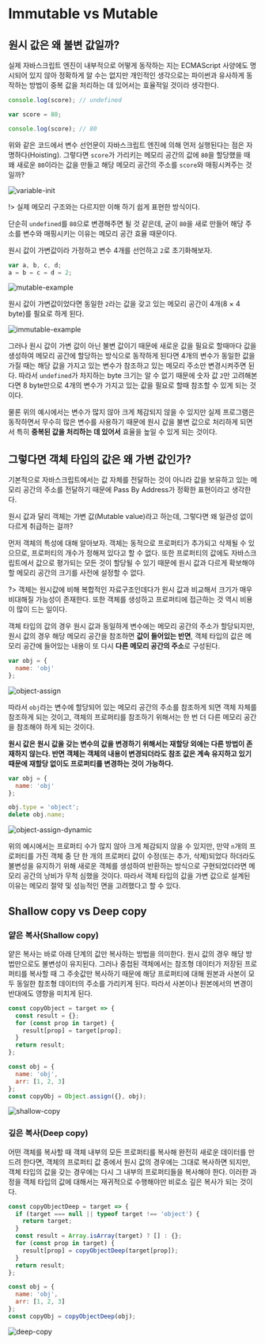 # Immutable vs Mutable

## 원시 값은 왜 불변 값일까?

실제 자바스크립트 엔진이 내부적으로 어떻게 동작하는 지는 ECMAScript 사양에도 명시되어 있지 않아 정확하게 알 수는 없지만 개인적인 생각으로는 파이썬과 유사하게 동작하는 방법이 중복 값을 처리하는 데 있어서는 효율적일 것이라 생각한다.

```javascript
console.log(score); // undefined

var score = 80;

console.log(score); // 80
```

위와 같은 코드에서 변수 선언문이 자바스크립트 엔진에 의해 먼저 실행된다는 점은 자명하다(Hoisting). 그렇다면 `score`가 가리키는 메모리 공간의 값에 `80`을 할당했을 때 왜 새로운 `80`이라는 값을 만들고 해당 메모리 공간의 주소를 `score`와 매핑시켜주는 것일까?

![variable-init](variable-init.png)

!> 실제 메모리 구조와는 다르지만 이해 하기 쉽게 표현한 방식이다.

단순히 `undefined`를 `80`으로 변경해주면 될 것 같은데, 굳이 `80`을 새로 만들어 해당 주소를 변수와 매핑시키는 이유는 메모리 공간 효율 때문이다.

원시 값이 가변값이라 가정하고 변수 4개를 선언하고 `2`로 초기화해보자.

```javascript
var a, b, c, d;
a = b = c = d = 2;
```

![mutable-example](mutable-example.png)

원시 값이 가변값이었다면 동일한 `2`라는 값을 갖고 있는 메모리 공간이 4개(8 × 4 byte)를 필요로 하게 된다.

![immutable-example](immutable-example.png)

그러나 원시 값이 가변 값이 아닌 불변 값이기 때문에 새로운 값을 필요로 할때마다 값을 생성하여 메모리 공간에 할당하는 방식으로 동작하게 된다면 4개의 변수가 동일한 값을 가질 때는 해당 값을 가지고 있는 변수가 참조하고 있는 메모리 주소만 변경시켜주면 된다. 따라서 `undefined`가 차지하는 byte 크기는 알 수 없기 때문에 숫자 값 `2`만 고려해본다면 8 byte만으로 4개의 변수가 가지고 있는 값을 필요로 할때 참조할 수 있게 되는 것이다.

물론 위의 예시에서는 변수가 많지 않아 크게 체감되지 않을 수 있지만 실제 프로그램은 동작하면서 무수히 많은 변수를 사용하기 때문에 원시 값을 불변 값으로 처리하게 되면서 특히 **중복된 값을 처리하는 데 있어서** 효율을 높일 수 있게 되는 것이다.

## 그렇다면 객체 타입의 값은 왜 가변 값인가?

기본적으로 자바스크립트에서는 값 자체를 전달하는 것이 아니라 값을 보유하고 있는 메모리 공간의 주소를 전달하기 때문에 Pass By Address가 정확한 표현이라고 생각한다.

원시 값과 달리 객체는 가변 값(Mutable value)라고 하는데, 그렇다면 왜 일관성 없이 다르게 취급하는 걸까?

먼저 객체의 특성에 대해 알아보자. 객체는 동적으로 프로퍼티가 추가되고 삭제될 수 있으므로, 프로퍼티의 개수가 정해져 있다고 할 수 없다. 또한 프로퍼티의 값에도 자바스크립트에서 값으로 평가되는 모든 것이 할당될 수 있기 때문에 원시 값과 다르게 확보해야 할 메모리 공간의 크기를 사전에 설정할 수 없다.

?> 객체는 원시값에 비해 복합적인 자료구조인데다가 원시 값과 비교해서 크기가 매우 비대해질 가능성이 존재한다. 또한 객체를 생성하고 프로퍼티에 접근하는 것 역시 비용이 많이 드는 일이다.

객체 타입의 값의 경우 원시 값과 동일하게 변수에는 메모리 공간의 주소가 할당되지만, 원시 값의 경우 해당 메모리 공간을 참조하면 **값이 들어있는 반면**, 객체 타입의 값은 메모리 공간에 들어있는 내용이 또 다시 **다른 메모리 공간의 주소**로 구성된다.

```javascript
var obj = {
  name: 'obj'
};
```

![object-assign](object-assign.png)

따라서 `obj`라는 변수에 할당되어 있는 메모리 공간의 주소를 참조하게 되면 객체 자체를 참조하게 되는 것이고, 객체의 프로퍼티를 참조하기 위해서는 한 번 더 다른 메모리 공간을 참조해야 하게 되는 것이다.

**원시 값은 원시 값을 갖는 변수의 값을 변경하기 위해서는 재할당 외에는 다른 방법이 존재하지 않는다. 반면 객체는 객체의 내용이 변경되더라도 참조 값은 계속 유지하고 있기 때문에 재할당 없이도 프로퍼티를 변경하는 것이 가능하다.**

```javascript
var obj = {
  name: 'obj'
};

obj.type = 'object';
delete obj.name;
```

![object-assign-dynamic](object-assign-dynamic.png)

위의 예시에서는 프로퍼티 수가 많지 않아 크게 체감되지 않을 수 있지만, 만약 `n`개의 프로퍼티를 가진 객체 중 단 한 개의 프로퍼티 값이 수정(또는 추가, 삭제)되었다 하더라도 불변성을 유지하기 위해 새로운 객체를 생성하여 반환하는 방식으로 구현되었더라면 메모리 공간의 낭비가 무척 심했을 것이다. 따라서 객체 타입의 값을 가변 값으로 설계된 이유는 메모리 절약 및 성능적인 면을 고려했다고 할 수 있다.

## Shallow copy vs Deep copy

### 얕은 복사(Shallow copy)

얕은 복사는 바로 아래 단계의 값만 복사하는 방법을 의미한다. 원시 값의 경우 해당 방법만으로도 불변성이 유지된다. 그러나 중첩된 객체에서는 참조형 데이터가 저장된 프로퍼티를 복사할 때 그 주솟값만 복사하기 때문에 해당 프로퍼티에 대해 원본과 사본이 모두 동일한 참조형 데이터의 주소를 가리키게 된다. 따라서 사본이나 원본에서의 변경이 반대에도 영향을 미치게 된다.

```javascript
const copyObject = target => {
  const result = {};
  for (const prop in target) {
    result[prop] = target[prop];
  }
  return result;
};
```

```javascript
const obj = {
  name: 'obj',
  arr: [1, 2, 3]
};
const copyObj = Object.assign({}, obj);
```

![shallow-copy](shallow-copy.png)

### 깊은 복사(Deep copy)

어떤 객체를 복사할 때 객체 내부의 모든 프로퍼티를 복사해 완전히 새로운 데이터를 만드려 한다면, 객체의 프로퍼티 값 중에서 원시 값의 경우에는 그대로 복사하면 되지만, 객체 타입의 값을 갖는 경우에는 다시 그 내부의 프로퍼티들을 복사해야 한다. 이러한 과정을 객체 타입의 값에 대해서는 재귀적으로 수행해야만 비로소 깊은 복사가 되는 것이다.

```javascript
const copyObjectDeep = target => {
  if (target === null || typeof target !== 'object') {
    return target;
  }
  const result = Array.isArray(target) ? [] : {};
  for (const prop in target) {
    result[prop] = copyObjectDeep(target[prop]);
  }
  return result;
};
```

```javascript
const obj = {
  name: 'obj',
  arr: [1, 2, 3]
};
const copyObj = copyObjectDeep(obj);
```

![deep-copy](deep-copy.png)
